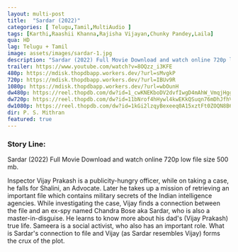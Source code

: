 ```yaml
---
layout: multi-post
title:  "Sardar (2022)"
categories: [ Telugu,Tamil,MultiAudio ]
tags: [Karthi,Raashii Khanna,Rajisha Vijayan,Chunky Pandey,Laila]
qua: HD
lag: Telugu + Tamil
image: assets/images/sardar-1.jpg
description: "Sardar (2022) Full Movie Download and watch online 720p low file size 500 mb."
trailer: https://www.youtube.com/watch?v=8OQzz_i3KFE
480p: https://mdisk.thopdbapp.workers.dev/?url=sMvgkP
720p: https://mdisk.thopdbapp.workers.dev/?url=IBUv9R
1080p: https://mdisk.thopdbapp.workers.dev/?url=wbOunH
dw480p: https://reel.thopdb.com/dw?id=1_cwKNEKboDV2dvfIwgD4mAhW_VmqjHgg
dw720p: https://reel.thopdb.com/dw?id=11bNrof4hHywl4kwEKkQSuqn76mDhJfhV
dw1080p: https://reel.thopdb.com/dw?id=1kGi2lzqyBexeeq0A15xztFt0ZOQN8B6h
dir: P. S. Mithran
featured: true
---
```


### Story Line:
Sardar (2022) Full Movie Download and watch online 720p low file size 500 mb.

Inspector Vijay Prakash is a publicity-hungry officer, while on taking a case, he falls for Shalini, an Advocate. Later he takes up a mission of retrieving an important file which contains military secrets of the Indian intelligence agencies. While investigating the case, Vijay finds a connection between the file and an ex-spy named Chandra Bose aka Sardar, who is also a master-in-disguise. He learns to know more about his dad's (Vijay Prakash) true life. Sameera is a social activist, who also has an important role. What is Sardar's connection to file and Vijay (as Sardar resembles Vijay) forms the crux of the plot.





